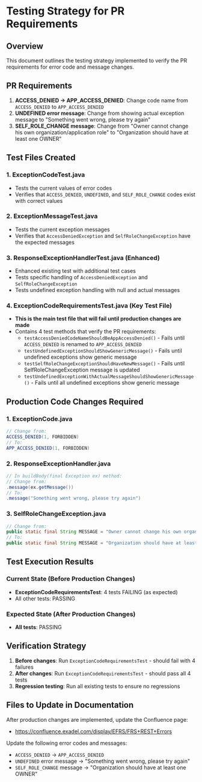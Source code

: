 # Testing Strategy for PR Requirements

## Overview
This document outlines the testing strategy implemented to verify the PR requirements for error code and message changes.

## PR Requirements
1. **ACCESS_DENIED → APP_ACCESS_DENIED**: Change code name from `ACCESS_DENIED` to `APP_ACCESS_DENIED`
2. **UNDEFINED error message**: Change from showing actual exception message to "Something went wrong, please try again"
3. **SELF_ROLE_CHANGE message**: Change from "Owner cannot change his own organization/application role" to "Organization should have at least one OWNER"

## Test Files Created

### 1. ExceptionCodeTest.java
- Tests the current values of error codes
- Verifies that `ACCESS_DENIED`, `UNDEFINED`, and `SELF_ROLE_CHANGE` codes exist with correct values

### 2. ExceptionMessageTest.java  
- Tests the current exception messages
- Verifies that `AccessDeniedException` and `SelfRoleChangeException` have the expected messages

### 3. ResponseExceptionHandlerTest.java (Enhanced)
- Enhanced existing test with additional test cases
- Tests specific handling of `AccessDeniedException` and `SelfRoleChangeException`
- Tests undefined exception handling with null and actual messages

### 4. ExceptionCodeRequirementsTest.java (Key Test File)
- **This is the main test file that will fail until production changes are made**
- Contains 4 test methods that verify the PR requirements:
  - `testAccessDeniedCodeNameShouldBeAppAccessDenied()` - Fails until `ACCESS_DENIED` is renamed to `APP_ACCESS_DENIED`
  - `testUndefinedExceptionShouldShowGenericMessage()` - Fails until undefined exceptions show generic message
  - `testSelfRoleChangeExceptionShouldHaveNewMessage()` - Fails until SelfRoleChangeException message is updated
  - `testUndefinedExceptionWithActualMessageShouldShowGenericMessage()` - Fails until all undefined exceptions show generic message

## Production Code Changes Required

### 1. ExceptionCode.java
```java
// Change from:
ACCESS_DENIED(1, FORBIDDEN)
// To:
APP_ACCESS_DENIED(1, FORBIDDEN)
```

### 2. ResponseExceptionHandler.java
```java
// In buildBody(final Exception ex) method:
// Change from:
.message(ex.getMessage())
// To:
.message("Something went wrong, please try again")
```

### 3. SelfRoleChangeException.java
```java
// Change from:
public static final String MESSAGE = "Owner cannot change his own organization/application role";
// To:
public static final String MESSAGE = "Organization should have at least one OWNER";
```

## Test Execution Results

### Current State (Before Production Changes)
- **ExceptionCodeRequirementsTest**: 4 tests FAILING (as expected)
- All other tests: PASSING

### Expected State (After Production Changes)  
- **All tests**: PASSING

## Verification Strategy

1. **Before changes**: Run `ExceptionCodeRequirementsTest` - should fail with 4 failures
2. **After changes**: Run `ExceptionCodeRequirementsTest` - should pass all 4 tests
3. **Regression testing**: Run all existing tests to ensure no regressions

## Files to Update in Documentation
After production changes are implemented, update the Confluence page:
- https://confluence.exadel.com/display/EFRS/FRS+REST+Errors

Update the following error codes and messages:
- `ACCESS_DENIED` → `APP_ACCESS_DENIED`
- `UNDEFINED` error message → "Something went wrong, please try again"
- `SELF_ROLE_CHANGE` message → "Organization should have at least one OWNER"